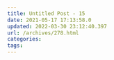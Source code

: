 ```yaml
---
title: Untitled Post - 15
date: 2021-05-17 17:13:58.0
updated: 2022-03-30 23:12:40.397
url: /archives/278.html
categories: 
tags: 
---
```


